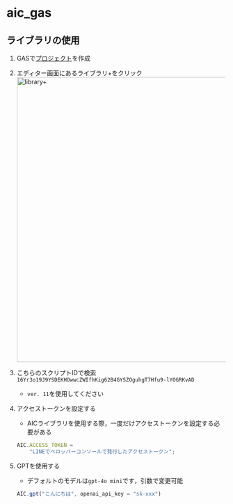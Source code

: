 # aic_gas

## ライブラリの使用
1. GASで[プロジェクト](https://script.google.com/home)を作成
2. エディター画面にあるライブラリ+をクリック  
   <img width="655" alt="library+" src="https://github.com/user-attachments/assets/4b0d3bb8-c9c0-4ce2-8790-e4b1b593c95d">

3. こちらのスクリプトIDで検索  
   `16Yr3o19J9YSDEKHOwwcZWIfhKig62B4GYSZOguhgT7Hfu9-lYOGRKvAD`

   - `ver. 11`を使用してください

4. アクセストークンを設定する
    - AICライブラリを使用する際，一度だけアクセストークンを設定する必要がある
    ```js
    AIC.ACCESS_TOKEN =
        "LINEでベロッパーコンソールで発行したアクセストークン";
    ```

5. GPTを使用する
    - デフォルトのモデルは`gpt-4o mini`です，引数で変更可能
    ```js
    AIC.gpt("こんにちは", openai_api_key = "sk-xxx")
    ```
